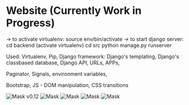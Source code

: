 # Website (Currently Work in Progress)
-> to activate virtualenv:      source env/bin/activate
-> to start django server:      cd backend (activate virtualenv)
								cd src
								python manage.py runserver
                
Used:
Virtualenv,
Pip,
Django framework:
Django's templating,
Django's classbased database,
Django API, URLs, APPs,

Paginator,
Signals,
environment variables,

Bootstrap,
JS - DOM manipulation,
CSS transitions



![Mask](../master/github-readme/Screen04.png)
v0.12
![Mask](../master/github-readme/Screen00.png)
![Mask](../master/github-readme/Screen01.png)
![Mask](../master/github-readme/Screen02.png)
![Mask](../master/github-readme/Screen03.png)
